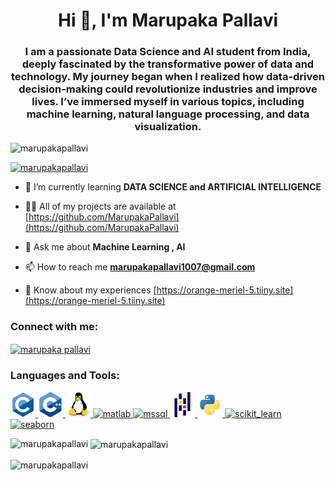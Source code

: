 <h1 align="center">Hi 👋, I'm Marupaka Pallavi</h1>
<h3 align="center">I am a passionate Data Science and AI student from India, deeply fascinated by the transformative power of data and technology. My journey began when I realized how data-driven decision-making could revolutionize industries and improve lives. I’ve immersed myself in various topics, including machine learning, natural language processing, and data visualization.</h3>

<p align="left"> <img src="https://komarev.com/ghpvc/?username=marupakapallavi&label=Profile%20views&color=0e75b6&style=flat" alt="marupakapallavi" /> </p>

<p align="left"> <a href="https://github.com/ryo-ma/github-profile-trophy"><img src="https://github-profile-trophy.vercel.app/?username=marupakapallavi" alt="marupakapallavi" /></a> </p>

- 🌱 I’m currently learning **DATA SCIENCE and ARTIFICIAL INTELLIGENCE**

- 👨‍💻 All of my projects are available at [https://github.com/MarupakaPallavi](https://github.com/MarupakaPallavi)

- 💬 Ask me about **Machine Learning , AI**

- 📫 How to reach me **marupakapallavi1007@gmail.com**

- 📄 Know about my experiences [https://orange-meriel-5.tiiny.site](https://orange-meriel-5.tiiny.site)

<h3 align="left">Connect with me:</h3>
<p align="left">
<a href="https://linkedin.com/in/marupaka pallavi" target="blank"><img align="center" src="https://raw.githubusercontent.com/rahuldkjain/github-profile-readme-generator/master/src/images/icons/Social/linked-in-alt.svg" alt="marupaka pallavi" height="30" width="40" /></a>
</p>

<h3 align="left">Languages and Tools:</h3>
<p align="left"> <a href="https://www.cprogramming.com/" target="_blank" rel="noreferrer"> <img src="https://raw.githubusercontent.com/devicons/devicon/master/icons/c/c-original.svg" alt="c" width="40" height="40"/> </a> <a href="https://www.w3schools.com/cpp/" target="_blank" rel="noreferrer"> <img src="https://raw.githubusercontent.com/devicons/devicon/master/icons/cplusplus/cplusplus-original.svg" alt="cplusplus" width="40" height="40"/> </a> <a href="https://www.linux.org/" target="_blank" rel="noreferrer"> <img src="https://raw.githubusercontent.com/devicons/devicon/master/icons/linux/linux-original.svg" alt="linux" width="40" height="40"/> </a> <a href="https://www.mathworks.com/" target="_blank" rel="noreferrer"> <img src="https://upload.wikimedia.org/wikipedia/commons/2/21/Matlab_Logo.png" alt="matlab" width="40" height="40"/> </a> <a href="https://www.microsoft.com/en-us/sql-server" target="_blank" rel="noreferrer"> <img src="https://www.svgrepo.com/show/303229/microsoft-sql-server-logo.svg" alt="mssql" width="40" height="40"/> </a> <a href="https://pandas.pydata.org/" target="_blank" rel="noreferrer"> <img src="https://raw.githubusercontent.com/devicons/devicon/2ae2a900d2f041da66e950e4d48052658d850630/icons/pandas/pandas-original.svg" alt="pandas" width="40" height="40"/> </a> <a href="https://www.python.org" target="_blank" rel="noreferrer"> <img src="https://raw.githubusercontent.com/devicons/devicon/master/icons/python/python-original.svg" alt="python" width="40" height="40"/> </a> <a href="https://scikit-learn.org/" target="_blank" rel="noreferrer"> <img src="https://upload.wikimedia.org/wikipedia/commons/0/05/Scikit_learn_logo_small.svg" alt="scikit_learn" width="40" height="40"/> </a> <a href="https://seaborn.pydata.org/" target="_blank" rel="noreferrer"> <img src="https://seaborn.pydata.org/_images/logo-mark-lightbg.svg" alt="seaborn" width="40" height="40"/> </a> </p>

<p><img align="left" src="https://github-readme-stats.vercel.app/api/top-langs?username=marupakapallavi&show_icons=true&locale=en&layout=compact" alt="marupakapallavi" /></p>

<p>&nbsp;<img align="center" src="https://github-readme-stats.vercel.app/api?username=marupakapallavi&show_icons=true&locale=en" alt="marupakapallavi" /></p>

<p><img align="center" src="https://github-readme-streak-stats.herokuapp.com/?user=marupakapallavi&" alt="marupakapallavi" /></p>


